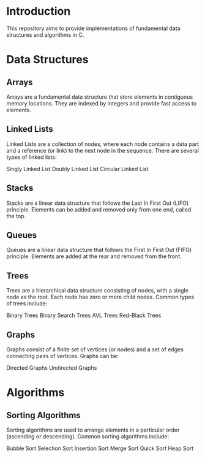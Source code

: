 # Introduction
This repository aims to provide implementations of fundamental data structures and algorithms in C.


# Data Structures
## Arrays
Arrays are a fundamental data structure that store elements in contiguous memory locations. They are indexed by integers and provide fast access to elements.

## Linked Lists
Linked Lists are a collection of nodes, where each node contains a data part and a reference (or link) to the next node in the sequence. There are several types of linked lists:

Singly Linked List
Doubly Linked List
Circular Linked List
## Stacks
Stacks are a linear data structure that follows the Last In First Out (LIFO) principle. Elements can be added and removed only from one end, called the top.

## Queues
Queues are a linear data structure that follows the First In First Out (FIFO) principle. Elements are added at the rear and removed from the front.

## Trees
Trees are a hierarchical data structure consisting of nodes, with a single node as the root. Each node has zero or more child nodes. Common types of trees include:

Binary Trees
Binary Search Trees
AVL Trees
Red-Black Trees
## Graphs
Graphs consist of a finite set of vertices (or nodes) and a set of edges connecting pairs of vertices. Graphs can be:

Directed Graphs
Undirected Graphs

# Algorithms
## Sorting Algorithms
Sorting algorithms are used to arrange elements in a particular order (ascending or descending). Common sorting algorithms include:

Bubble Sort
Selection Sort
Insertion Sort
Merge Sort
Quick Sort
Heap Sort
